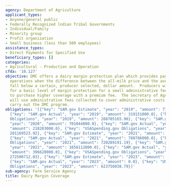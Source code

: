```yaml
---
agency: Department of Agriculture
applicant_types:
- Anyone/general public
- Federally Recognized lndian Tribal Governments
- Individual/Family
- Minority group
- Profit organization
- Small business (less than 500 employees)
assistance_types:
- Direct Payments for Specified Use
beneficiary_types: []
categories:
- Agricultural - Production and Operation
cfda: '10.127'
objective: DMC offers a dairy margin protection plan which provides payments to dairy
  operations when the difference between the all-milk price and the average feed cost
  fall below a certain, producer selected, dollar amount.  Producers will be eligible
  for a basic level of margin protection for a small administrative fee and be able
  to purchase higher coverage with a premium fee.  The Secretary of Agriculture (Secretary)
  will use administrative fees collected to cover administrative costs incurred to
  carry out the DMC program.
obligations: '[{"key": "SAM.gov Estimate", "year": "2019", "amount": 779000000.0},
  {"key": "SAM.gov Actual", "year": "2019", "amount": 319151000.0}, {"key": "USASpending.gov
  Obligations", "year": "2019", "amount": 288705165.96}, {"key": "SAM.gov Estimate",
  "year": "2020", "amount": 701044000.0}, {"key": "SAM.gov Actual", "year": "2020",
  "amount": 218203000.0}, {"key": "USASpending.gov Obligations", "year": "2020", "amount":
  201169523.92}, {"key": "SAM.gov Estimate", "year": "2021", "amount": 1647000000.0},
  {"key": "SAM.gov Actual", "year": "2021", "amount": 780786000.0}, {"key": "USASpending.gov
  Obligations", "year": "2021", "amount": 720289191.19}, {"key": "SAM.gov Estimate",
  "year": "2022", "amount": 1656112000.0}, {"key": "SAM.gov Actual", "year": "2022",
  "amount": 396628000.0}, {"key": "USASpending.gov Obligations", "year": "2022", "amount":
  272500712.03}, {"key": "SAM.gov Estimate", "year": "2023", "amount": 1753569000.0},
  {"key": "SAM.gov Actual", "year": "2023", "amount": 0.0}, {"key": "USASpending.gov
  Obligations", "year": "2023", "amount": 623756038.79}]'
sub-agency: Farm Service Agency
title: Dairy Margin Coverage
---
```

